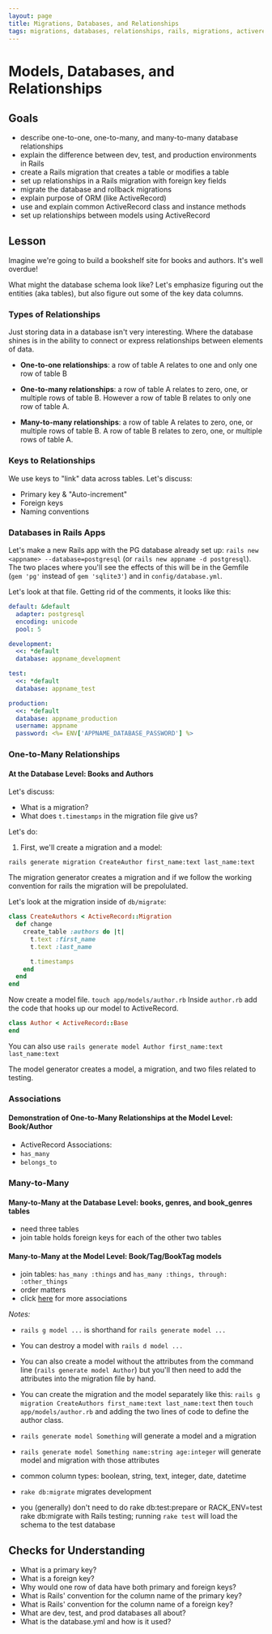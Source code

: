 ```yaml
---
layout: page
title: Migrations, Databases, and Relationships
tags: migrations, databases, relationships, rails, migrations, activerecord
---
```


# Models, Databases, and Relationships

## Goals

* describe one-to-one, one-to-many, and many-to-many database relationships
* explain the difference between dev, test, and production environments in Rails
* create a Rails migration that creates a table or modifies a table
* set up relationships in a Rails migration with foreign key fields
* migrate the database and rollback migrations
* explain purpose of ORM (like ActiveRecord)
* use and explain common ActiveRecord class and instance methods
* set up relationships between models using ActiveRecord

## Lesson

Imagine we're going to build a bookshelf site for books and authors. It's well overdue!

What might the database schema look like? Let's emphasize figuring out the entities (aka tables), but also figure out some of the key data columns.

### Types of Relationships

Just storing data in a database isn't very interesting. Where the database shines is in the ability to connect or express relationships between elements of data.

* **One-to-one relationships**: a row of table A relates to one and only one row of table B

* **One-to-many relationships**: a row of table A relates to zero, one, or multiple rows of table B. However a row of table B relates to only one row of table A.

* **Many-to-many relationships**: a row of table A relates to zero, one, or multiple rows of table B. A row of table B relates to zero, one, or multiple rows of table A.

### Keys to Relationships

We use keys to "link" data across tables. Let's discuss:

* Primary key & "Auto-increment"
* Foreign keys
* Naming conventions

### Databases in Rails Apps

Let's make a new Rails app with the PG database already set up: `rails new <appname> --database=postgresql` (or `rails new appname -d postgresql`). The two places where you'll see the effects of this will be in the Gemfile (`gem 'pg'` instead of `gem 'sqlite3'`) and in `config/database.yml`.

Let's look at that file. Getting rid of the comments, it looks like this:

```yaml
default: &default
  adapter: postgresql
  encoding: unicode
  pool: 5

development:
  <<: *default
  database: appname_development

test:
  <<: *default
  database: appname_test

production:
  <<: *default
  database: appname_production
  username: appname
  password: <%= ENV['APPNAME_DATABASE_PASSWORD'] %>
```

### One-to-Many Relationships

#### At the Database Level: Books and Authors

Let's discuss:

* What is a migration?
* What does `t.timestamps` in the migration file give us?

Let's do:

1. First, we'll create a migration and a model:

`rails generate migration CreateAuthor first_name:text last_name:text`

The migration generator creates a migration and if we follow the working convention for rails the migration will be prepolulated.

Let's look at the migration inside of `db/migrate`:

```ruby
class CreateAuthors < ActiveRecord::Migration
  def change
    create_table :authors do |t|
      t.text :first_name
      t.text :last_name

      t.timestamps
    end
  end
end
```

Now create a model file. `touch app/models/author.rb`
Inside `author.rb` add the code that hooks up our model to ActiveRecord.

```ruby
class Author < ActiveRecord::Base
end
```

You can also use `rails generate model Author first_name:text last_name:text`

The model generator creates a model, a migration, and two files related to testing.

### Associations

#### Demonstration of One-to-Many Relationships at the Model Level: Book/Author

* ActiveRecord Associations:
* `has_many`
* `belongs_to`

### Many-to-Many

#### Many-to-Many at the Database Level: books, genres, and book_genres tables

* need three tables
* join table holds foreign keys for each of the other two tables

#### Many-to-Many at the Model Level: Book/Tag/BookTag models

* join tables: `has_many :things` and `has_many :things, through: :other_things`
* order matters
* click [here](http://guides.rubyonrails.org/association_basics.html) for more associations



*Notes:*

* `rails g model ...` is shorthand for `rails generate model ...`
* You can destroy a model with `rails d model ...`
* You can also create a model without the attributes from the command line (`rails generate model Author`) but you'll then need to add the attributes into the migration file by hand.
* You can create the migration and the model separately like this: `rails g migration CreateAuthors first_name:text last_name:text` then `touch app/models/author.rb` and adding the two lines of code to define the author class.

* `rails generate model Something` will generate a model and a migration
* `rails generate model Something name:string age:integer` will generate model and migration with those attributes
* common column types: boolean, string, text, integer, date, datetime
* `rake db:migrate` migrates development
* you (generally) don't need to do rake db:test:prepare or RACK_ENV=test rake db:migrate with Rails testing; running `rake test` will load the schema to the test database

## Checks for Understanding

* What is a primary key?
* What is a foreign key?
* Why would one row of data have both primary and foreign keys?
* What is Rails' convention for the column name of the primary key?
* What is Rails' convention for the column name of a foreign key?
* What are dev, test, and prod databases all about?
* What is the database.yml and how is it used?
